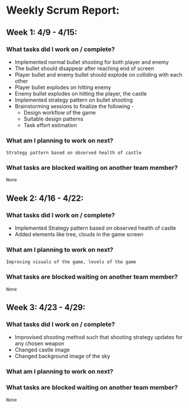 # Weekly Scrum Report:

## Week 1: 4/9 - 4/15:
### What tasks did I work on / complete?

- Implemented normal bullet shooting for both player and enemy  
- The bullet should disappear after reaching end of screen  
- Player bullet and enemy bullet should explode on colliding with each other  
- Player bullet explodes on hitting enemy  
- Enemy bullet explodes on hitting the player, the castle  
- Implemented strategy pattern on bullet shooting  
- Brainstorming sessions to finalize the following -  
   - Design workflow of the game  
   - Suitable design patterns  
   - Task effort estimation  

### What am I planning to work on next?
    Strategy pattern based on observed health of castle

### What tasks are blocked waiting on another team member?
    None

	
## Week 2: 4/16 - 4/22:
### What tasks did I work on / complete?

- Implemented Strategy pattern based on observed health of castle  
- Added elements like tree, clouds in the game screen   

### What am I planning to work on next?
	Improving visuals of the game, levels of the game    

### What tasks are blocked waiting on another team member?
    None

## Week 3: 4/23 - 4/29:
### What tasks did I work on / complete?

- Improvised shooting method such that shooting strategy updates for any chosen weapon    
- Changed castle image  
- Changed background image of the sky     

### What am I planning to work on next?
	    

### What tasks are blocked waiting on another team member?
    None
	
	